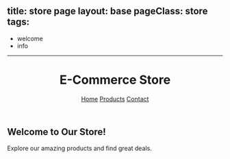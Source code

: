 title: store page
layout: base
pageClass: store 
tags:
- 
- welcome
- info
---

<header>
 <h1> E-Commerce Store</h1>
 <nav>
 <a href="index.html">Home</a>
 <a href="products.html">Products</a>
 <a href="contact.html">Contact</a>
 </nav>
</header>
  
       
<main>
  <h2>Welcome to Our Store!</h2>
 <p>Explore our amazing products and find great deals.</p>
 <!-- Add your product listings, images, and descriptions here -->
  
</main>